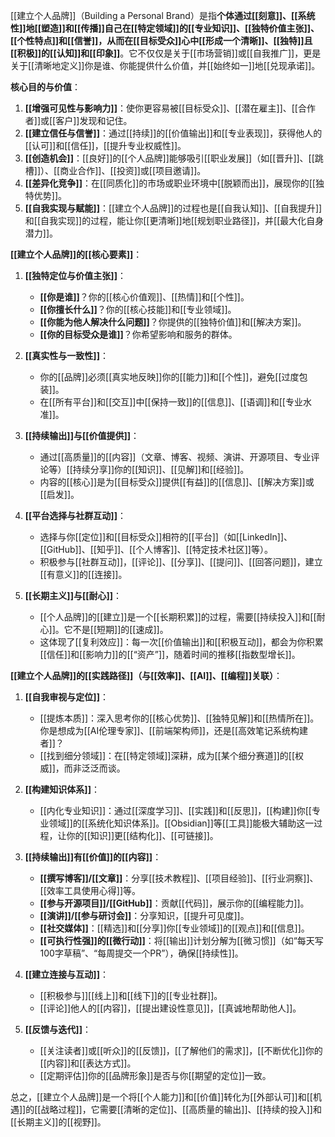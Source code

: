 [[建立个人品牌]]（Building a Personal Brand）是指**个体通过[[刻意]]、[[系统性]]地[[塑造]]和[[传播]]自己在[[特定领域]]的[[专业知识]]、[[独特价值主张]]、[[个性特点]]和[[信誉]]，从而在[[目标受众]]心中[[形成一个清晰]]、[[独特]]且[[积极]]的[[认知]]和[[印象]]**。它不仅仅是关于[[市场营销]]或[[自我推广]]，更是关于[[清晰地定义]]你是谁、你能提供什么价值，并[[始终如一]]地[[兑现承诺]]。

**核心目的与价值**：

1.  **[[增强可见性与影响力]]**：使你更容易被[[目标受众]]、[[潜在雇主]]、[[合作者]]或[[客户]]发现和记住。
2.  **[[建立信任与信誉]]**：通过[[持续]]的[[价值输出]]和[[专业表现]]，获得他人的[[认可]]和[[信任]]，[[提升专业权威性]]。
3.  **[[创造机会]]**：[[良好]]的[[个人品牌]]能够吸引[[职业发展]]（如[[晋升]]、[[跳槽]]）、[[商业合作]]、[[投资]]或[[项目邀请]]。
4.  **[[差异化竞争]]**：在[[同质化]]的市场或职业环境中[[脱颖而出]]，展现你的[[独特优势]]。
5.  **[[自我实现与赋能]]**：[[建立个人品牌]]的过程也是[[自我认知]]、[[自我提升]]和[[自我实现]]的过程，能让你[[更清晰]]地[[规划职业路径]]，并[[最大化自身潜力]]。

**[[建立个人品牌]]的[[核心要素]]**：

1.  **[[独特定位与价值主张]]**：
    *   **[[你是谁]]**？你的[[核心价值观]]、[[热情]]和[[个性]]。
    *   **[[你擅长什么]]**？你的[[核心技能]]和[[专业领域]]。
    *   **[[你能为他人解决什么问题]]**？你提供的[[独特价值]]和[[解决方案]]。
    *   **[[你的目标受众是谁]]**？你希望影响和服务的群体。

2.  **[[真实性与一致性]]**：
    *   你的[[品牌]]必须[[真实地反映]]你的[[能力]]和[[个性]]，避免[[过度包装]]。
    *   在[[所有平台]]和[[交互]]中[[保持一致]]的[[信息]]、[[语调]]和[[专业水准]]。

3.  **[[持续输出]]与[[价值提供]]**：
    *   通过[[高质量]]的[[内容]]（文章、博客、视频、演讲、开源项目、专业评论等）[[持续分享]]你的[[知识]]、[[见解]]和[[经验]]。
    *   内容的[[核心]]是为[[目标受众]]提供[[有益]]的[[信息]]、[[解决方案]]或[[启发]]。

4.  **[[平台选择与社群互动]]**：
    *   选择与你[[定位]]和[[目标受众]]相符的[[平台]]（如[[LinkedIn]]、[[GitHub]]、[[知乎]]、[[个人博客]]、[[特定技术社区]]等）。
    *   积极参与[[社群互动]]，[[评论]]、[[分享]]、[[提问]]、[[回答问题]]，建立[[有意义]]的[[连接]]。

5.  **[[长期主义]]与[[耐心]]**：
    *   [[个人品牌]]的[[建立]]是一个[[长期积累]]的过程，需要[[持续投入]]和[[耐心]]。它不是[[短期]]的[[速成]]。
    *   这体现了[[复利效应]]：每一次[[价值输出]]和[[积极互动]]，都会为你积累[[信任]]和[[影响力]]的[[“资产”]]，随着时间的推移[[指数型增长]]。

**[[建立个人品牌]]的[[实践路径]]（与[[效率]]、[[AI]]、[[编程]]关联）**：

1.  **[[自我审视与定位]]**：
    *   [[提炼本质]]：深入思考你的[[核心优势]]、[[独特见解]]和[[热情所在]]。你是想成为[[AI伦理专家]]、[[前端架构师]]，还是[[高效笔记系统构建者]]？
    *   [[找到细分领域]]：在[[特定领域]]深耕，成为[[某个细分赛道]]的[[权威]]，而非泛泛而谈。

2.  **[[构建知识体系]]**：
    *   [[内化专业知识]]：通过[[深度学习]]、[[实践]]和[[反思]]，[[构建]]你[[专业领域]]的[[系统化知识体系]]。[[Obsidian]]等[[工具]]能极大辅助这一过程，让你的[[知识]]更[[结构化]]、[[可链接]]。

3.  **[[持续输出]]有[[价值]]的[[内容]]**：
    *   **[[撰写博客]]/[[文章]]**：分享[[技术教程]]、[[项目经验]]、[[行业洞察]]、[[效率工具使用心得]]等。
    *   **[[参与开源项目]]/[[GitHub]]**：贡献[[代码]]，展示你的[[编程能力]]。
    *   **[[演讲]]/[[参与研讨会]]**：分享知识，[[提升可见度]]。
    *   **[[社交媒体]]**：[[精选]]和[[分享]]你[[专业领域]]的[[观点]]和[[信息]]。
    *   **[[可执行性强]]的[[微行动]]**：将[[输出]]计划分解为[[微习惯]]（如“每天写100字草稿”、“每周提交一个PR”），确保[[持续性]]。

4.  **[[建立连接与互动]]**：
    *   [[积极参与]][[线上]]和[[线下]]的[[专业社群]]。
    *   [[评论]]他人的[[内容]]，[[提出建设性意见]]，[[真诚地帮助他人]]。

5.  **[[反馈与迭代]]**：
    *   [[关注读者]]或[[听众]]的[[反馈]]，[[了解他们的需求]]，[[不断优化]]你的[[内容]]和[[表达方式]]。
    *   [[定期评估]]你的[[品牌形象]]是否与你[[期望的定位]]一致。

总之，[[建立个人品牌]]是一个将[[个人能力]]和[[价值]]转化为[[外部认可]]和[[机遇]]的[[战略过程]]，它需要[[清晰的定位]]、[[高质量的输出]]、[[持续的投入]]和[[长期主义]]的[[视野]]。